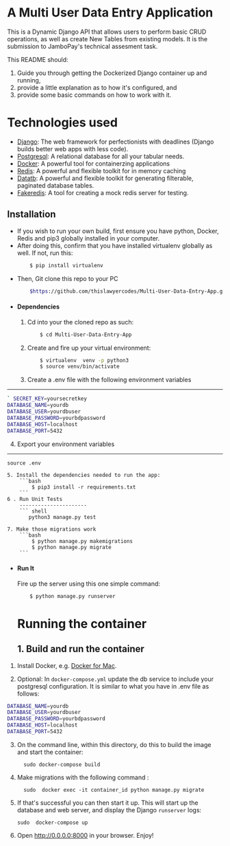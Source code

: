 # A Multi User Data Entry Application
This is a Dynamic Django API that allows users to perform basic CRUD operations, as well as create New Tables from existing models.
It is the submission to JamboPay's technical assesment task.

This README should:
1. Guide you through getting the Dockerized Django container up and running,
2. provide a little explanation as to how it's configured, and
3. provide some basic commands on how to work with it.

# Technologies used
* [Django](https://www.djangoproject.com/): The web framework for perfectionists with deadlines (Django builds better web apps with less code).
* [Postgresql](https://www.postgresql.org/): A relational database for all your tabular needs.
* [Docker](https://www.docker.com/): A powerful tool for containerzing applications
* [Redis](https://redis.io/): A powerful and flexible toolkit for in memory caching
* [Datatb](https://pypi.org/project/django-dynamic-datatb/): A powerful and flexible toolkit for generating filterable, paginated database tables.
* [Fakeredis](https://pypi.org/project/fakeredis/): A tool for creating a mock redis server for testing.

## Installation
* If you wish to run your own build, first ensure you have python, Docker, Redis and pip3 globally installed in your computer. 
* After doing this, confirm that you have installed virtualenv globally as well. If not, run this:
    ```bash
        $ pip install virtualenv
    ```
* Then, Git clone this repo to your PC
    ```bash
        $https://github.com/thislawyercodes/Multi-User-Data-Entry-App.git
    ```
* #### Dependencies
    1. Cd into your the cloned repo as such:
        ```bash
            $ cd Multi-User-Data-Entry-App
        ```
    2. Create and fire up your virtual environment:
        ```bash
            $ virtualenv  venv -p python3
            $ source venv/bin/activate
        ```
     3. Create a .env file with the following environment variables
------------------------------------------------------------------
``` bash
` SECRET_KEY=yoursecretkey
DATABASE_NAME=yourdb
DATABASE_USER=yourdbuser
DATABASE_PASSWORD=yourbdpassword
DATABASE_HOST=localhost
DATABASE_PORT=5432
```
4. Export your environment variables
--------------------------------------------
``` shell
source .env
```
    5. Install the dependencies needed to run the app:
        ```bash
            $ pip3 install -r requirements.txt
        ```
    6 . Run Unit Tests
        ----------------------
        ``` shell
           python3 manage.py test

    7. Make those migrations work
        ```bash
            $ python manage.py makemigrations
            $ python manage.py migrate
        ```

* #### Run It
    Fire up the server using this one simple command:
    ```bash
        $ python manage.py runserver
   
    ```
    # Running the container

    ## 1. Build and run the container

1. Install Docker, e.g. [Docker for Mac](https://docs.docker.com/docker-for-mac/install/).


2. Optional: In `docker-compose.yml` update the db service to include your postgresql configuration. It is similar to what you have in .env file as follows:
``` bash
DATABASE_NAME=yourdb
DATABASE_USER=yourdbuser
DATABASE_PASSWORD=yourbdpassword
DATABASE_HOST=localhost
DATABASE_PORT=5432
```

3. On the command line, within this directory, do this to build the image and
   start the container:

         sudo docker-compose build
4. Make migrations with the following command :

         sudo  docker exec -it container_id python manage.py migrate

5. If that's successful you can then start it up. This will start up the database and web server, and display the Django `runserver` logs:

       sudo  docker-compose up

6. Open http://0.0.0.0:8000 in your browser. Enjoy!




